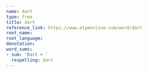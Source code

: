 ```yaml
---
name: dart
type: free
title: dart
reference_link: https://www.etymonline.com/word/dart
root_name: 
root_language: 
denotation: 
word_sums:
- sum: 'Dart + '
  respelling: dart
---
```


